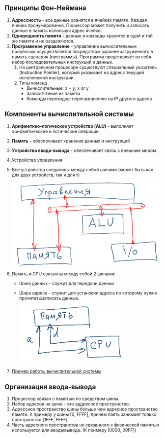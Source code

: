 ## Принципы Фон-Неймана
1. **Адрессность** - все данные хранятся в ячейках памяти. Каждая ячейка пронумерованна. Процессор может получить и записать данные в память используя адрес ячейки.
1. **Однородность памяти** - данные и команды хранятся в одой и той же памяти и не разделяются.
1. **Программное управление** - управление вычислительным процессом осуществляется посредством заранее загруженного в память сценария (программы). Программа представляет из себя набор последовательных инструкций и данных.
    1. На центральном процесоре существуют специальный указатель (Instruction Pointer), который указывает на адресс текущей исполняемой инструкции.
    1. Типы команд
        * Вычислительные: х + у, x or y
        * Запись/чтение из памяти
        * Команды переходов: переназначение на IP другого адреса

## Компоненты вычислительной системы
1. **Арифметико-логическое устройство (ALU)** - выполняет арифметические и логические операции
1. **Память** - обеспечивает хранение данных и инструкций
1. **Устройство ввода-вывода** - обеспечивает связь с внешним миром
1. Устройство управления
1. Все устройства соединины между собой шинами (может быть как для двух устройств, так и для т)

    ![Computer system components](../images/computer-system-components.png)

1. Память и CPU связанны между собой 2 шинами:
    * Шина данных - служит для передачи данных
    * Шира адреса - служит для установки адреса по которому нужно прочитать\записать данные.

        ![CPU Memory](../images/memory-cpu.png)

1. [Пример работы вычислительной системы](https://stepik.org/lesson/13483/step/5?unit=3639)

## Организация ввода-вывода
1. Процессор связан с памятью по средством шины.
1. Набор адресов на шине - это аддресное пространство.
1. Адрессное пространство шины больше чем адресное пространство памяти. К примеру у шины [0, FFFF], причем паять занимает только пространство [1FFF, FFFF].
1. Часть адресного пространства не связанного с физической памятью используется для ввода\вывода. (К примеру [0000, 00FF])
